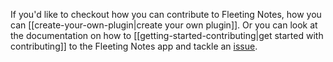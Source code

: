 If you'd like to checkout how you can contribute to Fleeting Notes, how you can [[create-your-own-plugin|create your own plugin]].  Or you can look at the documentation on how to [[getting-started-contributing|get started with contributing]] to the Fleeting Notes app and tackle an [issue](https://github.com/fleetingnotes/fleeting-notes-flutter/issues).